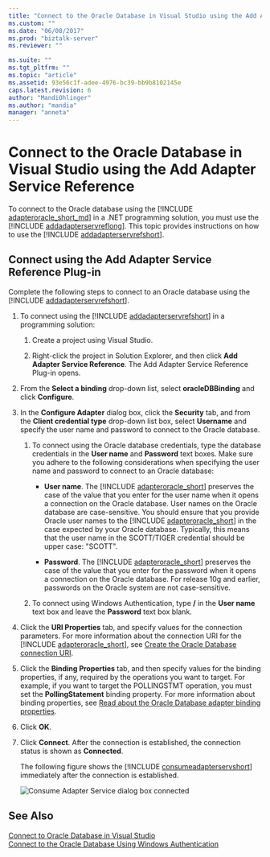```yaml
---
title: "Connect to the Oracle Database in Visual Studio using the Add Adapter Service Reference | Microsoft Docs"
ms.custom: ""
ms.date: "06/08/2017"
ms.prod: "biztalk-server"
ms.reviewer: ""

ms.suite: ""
ms.tgt_pltfrm: ""
ms.topic: "article"
ms.assetid: 93e56c1f-adee-4976-bc39-bb9b8102145e
caps.latest.revision: 6
author: "MandiOhlinger"
ms.author: "mandia"
manager: "anneta"
---
```

# Connect to the Oracle Database in Visual Studio using the Add Adapter Service Reference
To connect to the Oracle database using the [!INCLUDE [adapteroracle_short_md](../../includes/adapteroracle-short-md.md)] in a .NET programming solution, you must use the [!INCLUDE [addadapterservreflong](../../includes/addadapterservreflong-md.md)]. This topic provides instructions on how to use the [!INCLUDE [addadapterservrefshort](../../includes/addadapterservrefshort-md.md)].  
  
## Connect using the Add Adapter Service Reference Plug-in  
Complete the following steps to connect to an Oracle database using the [!INCLUDE [addadapterservrefshort](../../includes/addadapterservrefshort-md.md)].   

  
1. To connect using the [!INCLUDE [addadapterservrefshort](../../includes/addadapterservrefshort-md.md)] in a programming solution:  
  
   1.  Create a project using Visual Studio.  
  
   2.  Right-click the project in Solution Explorer, and then click **Add Adapter Service Reference**. The Add Adapter Service Reference Plug-in opens.  
  
2. From the **Select a binding** drop-down list, select **oracleDBBinding** and click **Configure**.  
  
3. In the **Configure Adapter** dialog box, click the **Security** tab, and from the **Client credential type** drop-down list box, select **Username** and specify the user name and password to connect to the Oracle database.  
  
   1. To connect using the Oracle database credentials, type the database credentials in the **User name** and **Password** text boxes. Make sure you adhere to the following considerations when specifying the user name and password to connect to an Oracle database:  
  
      - <strong>User name</strong>. The [!INCLUDE [adapteroracle_short](../../includes/adapteroracle-short-md.md)] preserves the case of the value that you enter for the user name when it opens a connection on the Oracle database. User names on the Oracle database are case-sensitive. You should ensure that you provide Oracle user names to the [!INCLUDE [adapteroracle_short](../../includes/adapteroracle-short-md.md)] in the case expected by your Oracle database. Typically, this means that the user name in the SCOTT/TIGER credential should be upper case: "SCOTT".  
  
      - <strong>Password</strong>. The [!INCLUDE [adapteroracle_short](../../includes/adapteroracle-short-md.md)] preserves the case of the value that you enter for the password when it opens a connection on the Oracle database. For release 10g and earlier, passwords on the Oracle system are not case-sensitive.  
  
   2. To connect using Windows Authentication, type **/** in the **User name** text box and leave the **Password** text box blank.  
  
4. Click the <strong>URI Properties</strong> tab, and specify values for the connection parameters. For more information about the connection URI for the [!INCLUDE [adapteroracle_short](../../includes/adapteroracle-short-md.md)], see [Create the Oracle Database connection URI](../../adapters-and-accelerators/adapter-oracle-database/create-the-oracle-database-connection-uri.md).  
  
5. Click the **Binding Properties** tab, and then specify values for the binding properties, if any, required by the operations you want to target. For example, if you want to target the POLLINGSTMT operation, you must set the **PollingStatement** binding property. For more information about binding properties, see [Read about the Oracle Database adapter binding properties](../../adapters-and-accelerators/adapter-oracle-database/read-about-the-oracle-database-adapter-binding-properties.md).
  
6. Click **OK**.  
  
7. Click **Connect**. After the connection is established, the connection status is shown as **Connected**.  
  
    The following figure shows the [!INCLUDE [consumeadapterservshort](../../includes/consumeadapterservshort-md.md)] immediately after the connection is established.  
  
    ![Consume Adapter Service dialog box connected](../../adapters-and-accelerators/adapter-oracle-database/media/b5bdb08c-4326-408b-8c2a-aedae64925c8.gif "b5bdb08c-4326-408b-8c2a-aedae64925c8")  
  
## See Also  
 [Connect to Oracle Database in Visual Studio](../../adapters-and-accelerators/adapter-oracle-database/connect-to-oracle-database-in-visual-studio.md)   
 [Connect to the Oracle Database Using Windows Authentication](../../adapters-and-accelerators/adapter-oracle-database/connect-to-the-oracle-database-using-windows-authentication.md)